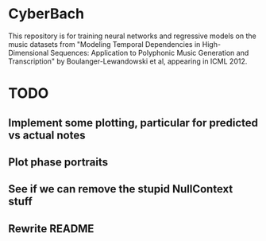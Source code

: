 # CyberBach

This repository is for training neural networks and regressive models on the music datasets from "Modeling Temporal Dependencies in High-Dimensional Sequences: Application to Polyphonic Music Generation and Transcription" by Boulanger-Lewandowski et al, appearing in ICML 2012.

# TODO

## Implement some plotting, particular for predicted vs actual notes
## Plot phase portraits
## See if we can remove the stupid NullContext stuff
## Rewrite README